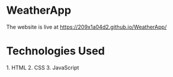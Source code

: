 # WeatherApp
The website is live at https://209x1a04d2.github.io/WeatherApp/

<h1>Technologies Used</h1>
1. HTML
2. CSS
3. JavaScript
